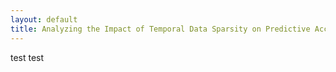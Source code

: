 ```yaml
---
layout: default
title: Analyzing the Impact of Temporal Data Sparsity on Predictive Accuracy
---
```


test test
